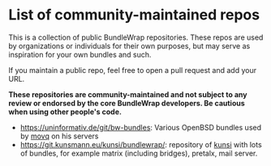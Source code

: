 # List of community-maintained repos

This is a collection of public BundleWrap repositories. These repos are used by organizations or individuals for their own purposes, but may serve as inspiration for your own bundles and such.

If you maintain a public repo, feel free to open a pull request and add your URL.

**These repositories are community-maintained and not subject to any review or endorsed by the core BundleWrap developers. Be cautious when using other people's code.**

-   <https://uninformativ.de/git/bw-bundles>: Various OpenBSD bundles used by [movq](https://uninformativ.de) on his servers
-   <https://git.kunsmann.eu/kunsi/bundlewrap/>: repository of [kunsi](https://franzi.business/) with lots of bundles, for example matrix (including bridges), pretalx, mail server.
